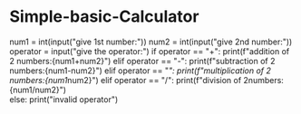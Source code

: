 # Simple-basic-Calculator
num1 = int(input("give 1st number:"))
num2 = int(input("give 2nd number:"))
operator = input("give the operator:")
if operator == "+":
    print(f"addition of 2 numbers:{num1+num2}")
elif operator == "-":
    print(f"subtraction of 2 numbers:{num1-num2}")
elif operator == "*":
    print(f"multiplication of 2 numbers:{num1*num2}")
elif operator == "/":
    print(f"division of 2numbers:{num1/num2}")     
else:
    print("invalid operator")
